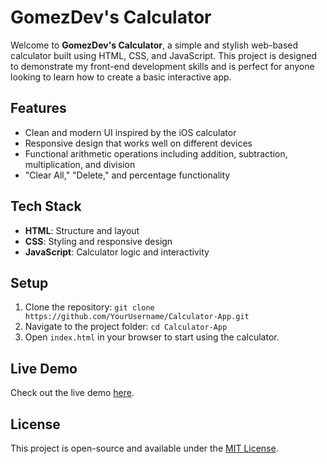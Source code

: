 # GomezDev's Calculator

Welcome to **GomezDev's Calculator**, a simple and stylish web-based calculator built using HTML, CSS, and JavaScript. This project is designed to demonstrate my front-end development skills and is perfect for anyone looking to learn how to create a basic interactive app.

## Features
- Clean and modern UI inspired by the iOS calculator
- Responsive design that works well on different devices
- Functional arithmetic operations including addition, subtraction, multiplication, and division
- "Clear All," "Delete," and percentage functionality

## Tech Stack
- **HTML**: Structure and layout
- **CSS**: Styling and responsive design
- **JavaScript**: Calculator logic and interactivity

## Setup
1. Clone the repository: `git clone https://github.com/YourUsername/Calculator-App.git`
2. Navigate to the project folder: `cd Calculator-App`
3. Open `index.html` in your browser to start using the calculator.

## Live Demo
Check out the live demo [here](https://YourUsername.github.io/Calculator-App/).

## License
This project is open-source and available under the [MIT License](LICENSE).

